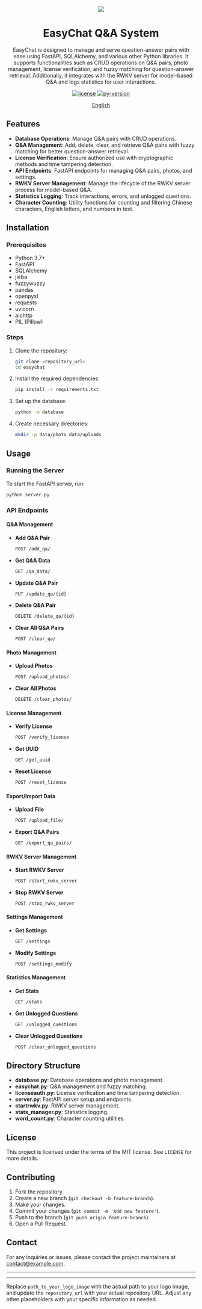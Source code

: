 <p align="center">
    <img src="path_to_your_logo_image">
</p>

<h1 align="center">EasyChat Q&A System</h1>

<div align="center">

EasyChat is designed to manage and serve question-answer pairs with ease using FastAPI, SQLAlchemy, and various other Python libraries. It supports functionalities such as CRUD operations on Q&A pairs, photo management, license verification, and fuzzy matching for question-answer retrieval. Additionally, it integrates with the RWKV server for model-based Q&A and logs statistics for user interactions.

[![license][license-image]][license-url]
[![py-version][py-version-image]][py-version-url]

[English](README.md)

</div>

## Features

- **Database Operations**: Manage Q&A pairs with CRUD operations.
- **Q&A Management**: Add, delete, clear, and retrieve Q&A pairs with fuzzy matching for better question-answer retrieval.
- **License Verification**: Ensure authorized use with cryptographic methods and time tampering detection.
- **API Endpoints**: FastAPI endpoints for managing Q&A pairs, photos, and settings.
- **RWKV Server Management**: Manage the lifecycle of the RWKV server process for model-based Q&A.
- **Statistics Logging**: Track interactions, errors, and unlogged questions.
- **Character Counting**: Utility functions for counting and filtering Chinese characters, English letters, and numbers in text.

## Installation

### Prerequisites

- Python 3.7+
- FastAPI
- SQLAlchemy
- jieba
- fuzzywuzzy
- pandas
- openpyxl
- requests
- uvicorn
- aiohttp
- PIL (Pillow)

### Steps

1. Clone the repository:
   ```sh
   git clone <repository_url>
   cd easychat
   ```

2. Install the required dependencies:
   ```sh
   pip install -r requirements.txt
   ```

3. Set up the database:
   ```sh
   python -m database
   ```

4. Create necessary directories:
   ```sh
   mkdir -p data/photo data/uploads
   ```

## Usage

### Running the Server

To start the FastAPI server, run:
```sh
python server.py
```

### API Endpoints

#### Q&A Management

- **Add Q&A Pair**
  ```sh
  POST /add_qa/
  ```

- **Get Q&A Data**
  ```sh
  GET /qa_data/
  ```

- **Update Q&A Pair**
  ```sh
  PUT /update_qa/{id}
  ```

- **Delete Q&A Pair**
  ```sh
  DELETE /delete_qa/{id}
  ```

- **Clear All Q&A Pairs**
  ```sh
  POST /clear_qa/
  ```

#### Photo Management

- **Upload Photos**
  ```sh
  POST /upload_photos/
  ```

- **Clear All Photos**
  ```sh
  DELETE /clear_photos/
  ```

#### License Management

- **Verify License**
  ```sh
  POST /verify_license
  ```

- **Get UUID**
  ```sh
  GET /get_uuid
  ```

- **Reset License**
  ```sh
  POST /reset_license
  ```

#### Export/Import Data

- **Upload File**
  ```sh
  POST /upload_file/
  ```

- **Export Q&A Pairs**
  ```sh
  GET /export_qa_pairs/
  ```

#### RWKV Server Management

- **Start RWKV Server**
  ```sh
  POST /start_rwkv_server
  ```

- **Stop RWKV Server**
  ```sh
  POST /stop_rwkv_server
  ```

#### Settings Management

- **Get Settings**
  ```sh
  GET /settings
  ```

- **Modify Settings**
  ```sh
  POST /settings_modify
  ```

#### Statistics Management

- **Get Stats**
  ```sh
  GET /stats
  ```

- **Get Unlogged Questions**
  ```sh
  GET /unlogged_questions
  ```

- **Clear Unlogged Questions**
  ```sh
  POST /clear_unlogged_questions
  ```

## Directory Structure

- **database.py**: Database operations and photo management.
- **easychat.py**: Q&A management and fuzzy matching.
- **licenseauth.py**: License verification and time tampering detection.
- **server.py**: FastAPI server setup and endpoints.
- **startrwkv.py**: RWKV server management.
- **stats_manager.py**: Statistics logging.
- **word_count.py**: Character counting utilities.

## License

This project is licensed under the terms of the MIT license. See `LICENSE` for more details.

## Contributing

1. Fork the repository.
2. Create a new branch (`git checkout -b feature-branch`).
3. Make your changes.
4. Commit your changes (`git commit -m 'Add new feature'`).
5. Push to the branch (`git push origin feature-branch`).
6. Open a Pull Request.

## Contact

For any inquiries or issues, please contact the project maintainers at [contact@example.com](mailto:contact@example.com).

---

[license-image]: http://img.shields.io/badge/license-MIT-blue.svg
[license-url]: ./LICENSE
[release-image]: https://img.shields.io/github/release/your_username/your_repository.svg
[release-url]: https://github.com/your_username/your_repository/releases/latest
[py-version-image]: https://img.shields.io/pypi/pyversions/fastapi.svg
[py-version-url]: https://pypi.org/project/fastapi/

---

Replace `path_to_your_logo_image` with the actual path to your logo image, and update the `repository_url` with your actual repository URL. Adjust any other placeholders with your specific information as needed.
